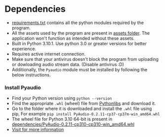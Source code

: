 # Dependencies
+ [requirements.txt](../requirements.txt) contains all the python modules required by the program.
+ All the assets used by the program are present in [assets folder](../assets). The application won't function as intended without these assets.
+ Built in Python 3.10.1. Use python 3.0 or greater versions for better experience. 
+ Requires active internet connection. 
+ Make sure that your antivirus doesn't block the program from uploading or dowloading audio stream data. (Disable antivirus :D)
+ Additionally, the `Pyaudio` module must be installed by following the below instructions. 

### Install Pyaudio
+ Find your Python version using `python --version`
+ Find the appropriate `.whl` (wheel) file from [Pythonlibs](https://www.lfd.uci.edu/~gohlke/pythonlibs/#pyaudio) and download it.
+ Go to the folder where it is downloaded and install the `.whl` file using pip, 
For example `pip install PyAudio-0.2.11-cp37-cp37m-win_amd64.whl`
+ The wheel file for Python 3.10 64-bit is present in [dependencies/PyAudio-0.2.11-cp310-cp310-win_amd64.whl](PyAudio-0.2.11-cp310-cp310-win_amd64.whl)
+ [Visit for more information](https://stackoverflow.com/a/55630212)